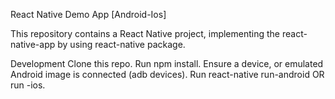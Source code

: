 React Native  Demo App [Android-Ios]

This repository contains a React Native project, implementing the react-native-app by using react-native package.



Development
Clone this repo.
Run npm install.
Ensure a device, or emulated Android image is connected (adb devices).
Run react-native run-android  OR run -ios.
